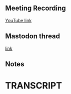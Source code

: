 ## Meeting Recording

[YouTube link](---)

## Mastodon thread

[link](---)

## Notes


# TRANSCRIPT
